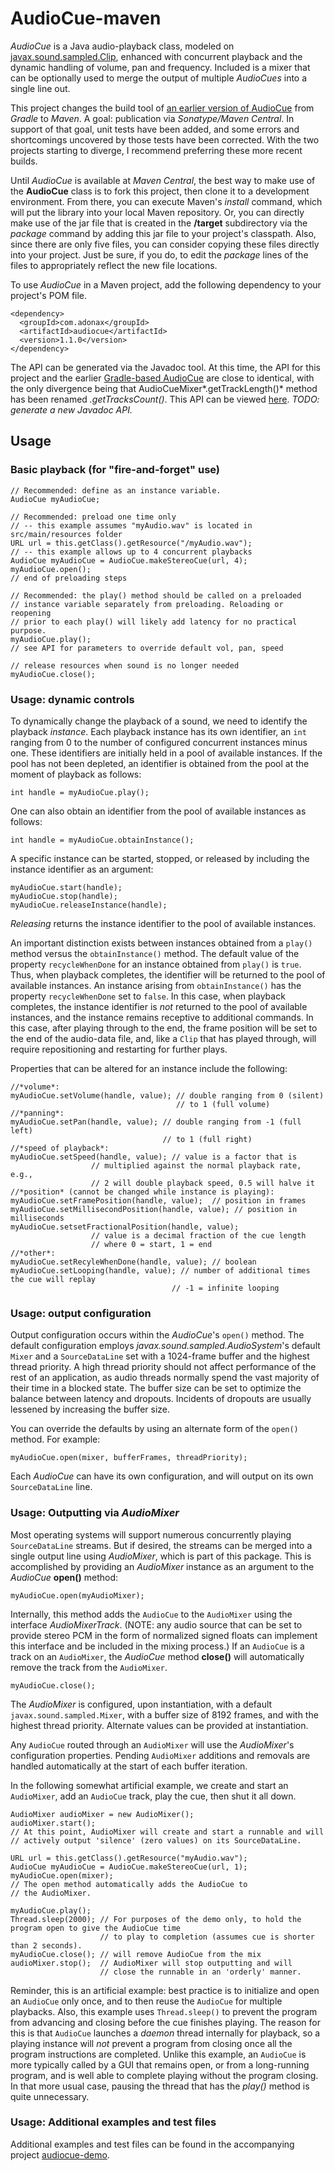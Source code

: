 # AudioCue-maven
*AudioCue* is a Java audio-playback class, modeled on [javax.sound.sampled.Clip](https://docs.oracle.com/en/java/javase/17/docs/api/java.desktop/javax/sound/sampled/Clip.html), enhanced with concurrent playback and the dynamic handling of volume, pan and frequency. 
Included is a mixer that can be optionally used to merge the output of multiple *AudioCues* into a single line out.

This project changes the build tool of [an earlier version of AudioCue](https://github.com/philfrei/AudioCue) from *Gradle* to *Maven*. 
A goal: publication via *Sonatype/Maven Central*. 
In support of that goal, unit tests have been added, and some errors and shortcomings uncovered by those tests have been corrected. 
With the two projects starting to diverge, I recommend preferring these more recent builds.

Until *AudioCue* is available at *Maven Central*, the best way to make use of the **AudioCue** class is to fork this project, then clone it to a development environment. 
From there, you can execute Maven's *install* command, which will put the library into your local Maven repository. 
Or, you can directly make use of the jar file that is created in the **/target** subdirectory via the *package* command by adding this jar file to your project's classpath. 
Also, since there are only five files, you can consider copying these files directly into your project. 
Just be sure, if you do, to edit the *package* lines of the files to appropriately reflect the new file locations.

To use *AudioCue* in a Maven project, add the following dependency to your project's POM file.

    <dependency>
      <groupId>com.adonax</groupId>
      <artifactId>audiocue</artifactId>
      <version>1.1.0</version>
    </dependency>
    
The API can be generated via the Javadoc tool. At this time, the API for this project and the earlier [Gradle-based AudioCue](https://github.com/philfrei/AudioCue) are close to identical,
with the only divergence being that AudioCueMixer*.getTrackLength()* method has been renamed *.getTracksCount()*. 
This API can be viewed [here](http://adonax.com/AudioCue/api). 
*TODO: generate a new Javadoc API.*

## Usage
### Basic playback (for "fire-and-forget" use)

    // Recommended: define as an instance variable.
    AudioCue myAudioCue; 

    // Recommended: preload one time only
    // -- this example assumes "myAudio.wav" is located in src/main/resources folder    
    URL url = this.getClass().getResource("/myAudio.wav");
    // -- this example allows up to 4 concurrent playbacks
    AudioCue myAudioCue = AudioCue.makeStereoCue(url, 4); 
    myAudioCue.open();
    // end of preloading steps

    // Recommended: the play() method should be called on a preloaded 
    // instance variable separately from preloading. Reloading or reopening 
    // prior to each play() will likely add latency for no practical purpose.
    myAudioCue.play();  
    // see API for parameters to override default vol, pan, speed 

    // release resources when sound is no longer needed
    myAudioCue.close();

### Usage: dynamic controls

To dynamically change the playback of a sound, we need to identify
the playback *instance*. Each playback instance has its own identifier,
an `int` ranging from 0 to the number of configured concurrent instances minus one.
These identifiers are initially held in a pool of available instances. 
If the pool has not been depleted, an identifier is obtained from the pool 
at the moment of playback as follows:

    int handle = myAudioCue.play(); 

One can also obtain an identifier from the pool of available instances as follows:

    int handle = myAudioCue.obtainInstance(); 

A specific instance can be started, stopped, or released by including the 
instance identifier as an argument:

    myAudioCue.start(handle);
    myAudioCue.stop(handle);
    myAudioCue.releaseInstance(handle);

*Releasing* returns the instance identifier to the pool of available instances.
  
An important distinction exists between instances obtained from a 
`play()` method versus the `obtainInstance()` method.
The default value of the property `recycleWhenDone` for an instance 
obtained from `play()` is `true`. Thus, when playback completes, the
identifier will be returned to the pool of available instances.
An instance arising from `obtainInstance()` has the property `recycleWhenDone`
set to `false`. In this case, when playback completes, the instance identifier
is *not* returned to the pool of available instances, and the instance remains 
receptive to additional commands. In this case, after playing through to the
end, the frame position will be set to the end of the audio-data file, and,
like a `Clip` that has played through, will require repositioning and restarting
for further plays.

Properties that can be altered for an instance include the following:

    //*volume*: 
    myAudioCue.setVolume(handle, value); // double ranging from 0 (silent)
                                         // to 1 (full volume)
    //*panning*: 
    myAudioCue.setPan(handle, value); // double ranging from -1 (full left)
                                      // to 1 (full right)
    //*speed of playback*: 
    myAudioCue.setSpeed(handle, value); // value is a factor that is  
                      // multiplied against the normal playback rate, e.g.,
                      // 2 will double playback speed, 0.5 will halve it 
    //*position* (cannot be changed while instance is playing):
    myAudioCue.setFramePosition(handle, value);  // position in frames
    myAudioCue.setMillisecondPosition(handle, value); // position in milliseconds
    myAudioCue.setsetFractionalPosition(handle, value); 
    				  // value is a decimal fraction of the cue length
    				  // where 0 = start, 1 = end
    //*other*:                                                
    myAudioCue.setRecyleWhenDone(handle, value); // boolean
    myAudioCue.setLooping(handle, value); // number of additional times the cue will replay
    									// -1 = infinite looping

### Usage: output configuration

Output configuration occurs within the *AudioCue*'s `open()` method. The 
default configuration employs *javax.sound.sampled.AudioSystem*'s default
`Mixer` and a `SourceDataLine` set with a 1024-frame buffer and the highest
thread priority. A high thread priority should not affect performance of 
the rest of an application, as audio threads normally spend the vast majority 
of their time in a blocked state. The buffer size can be set to 
optimize the balance between latency and dropouts. Incidents of dropouts 
are usually lessened by increasing the buffer size.

You can override the defaults by using an alternate form of the `open()` method. For example:

    myAudioCue.open(mixer, bufferFrames, threadPriority);

Each *AudioCue* can have its own configuration, and will output on its own `SourceDataLine` line.  

### Usage: Outputting via *AudioMixer*
Most operating systems will support numerous concurrently playing `SourceDataLine` 
streams. But if desired, the streams can be merged into a single output line using 
*AudioMixer*, which is part of this package. This is accomplished by providing an 
*AudioMixer* instance as an argument to the *AudioCue* **open()** method: 

    myAudioCue.open(myAudioMixer);
    
Internally, this method adds the `AudioCue` to the `AudioMixer` using the interface 
*AudioMixerTrack*. (NOTE: any audio source that can be set to provide stereo PCM in
the form of normalized signed floats can implement this interface and be included
in the mixing process.) 
If an `AudioCue` is a track on an `AudioMixer`, the *AudioCue* method **close()** will 
automatically remove the track from the `AudioMixer`.

    myAudioCue.close();

The *AudioMixer* is configured, upon instantiation, with a default 
`javax.sound.sampled.Mixer`, with a buffer size of 8192 frames, and 
with the highest thread priority. Alternate values can be provided 
at instantiation.

Any `AudioCue` routed through an `AudioMixer` will use the 
*AudioMixer*'s configuration properties. Pending `AudioMixer`
additions and removals are handled automatically at the start of 
each buffer iteration.

In the following somewhat artificial example, we create and start an 
`AudioMixer`, add an `AudioCue` track, play the cue, then shut it all down.

    AudioMixer audioMixer = new AudioMixer();
    audioMixer.start();
    // At this point, AudioMixer will create and start a runnable and will
    // actively output 'silence' (zero values) on its SourceDataLine. 
    
    URL url = this.getClass().getResource("myAudio.wav");
    AudioCue myAudioCue = AudioCue.makeStereoCue(url, 1); 
    myAudioCue.open(mixer); 
    // The open method automatically adds the AudioCue to
    // the AudioMixer.
    
    myAudioCue.play();
    Thread.sleep(2000); // For purposes of the demo only, to hold the program open to give the AudioCue time
                        // to play to completion (assumes cue is shorter than 2 seconds).
    myAudioCue.close(); // will remove AudioCue from the mix                    
    audioMixer.stop();  // AudioMixer will stop outputting and will
                        // close the runnable in an 'orderly' manner.

Reminder, this is an artificial example: best practice is to initialize and 
open an `AudioCue` only once, and to then reuse the `AudioCue` for multiple playbacks.
Also, this example uses `Thread.sleep()` to prevent the program from advancing and 
closing before the cue finishes playing. The reason for this is that `AudioCue` launches
a *daemon* thread internally for playback, so a playing instance will *not* prevent a 
program from closing once all the program instructions are completed. Unlike this example, 
an `AudioCue` is more typically called by a GUI that remains open, or from a long-running
program, and is well able to complete playing without the program closing. In that more 
usual case, pausing the thread that has the *play()* method is quite unnecessary.  

### Usage: Additional examples and test files
Additional examples and test files can be found in the accompanying project 
[audiocue-demo](https://github.com/philfrei/audiocue-demo).
